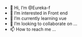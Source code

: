 - 👋 Hi, I’m @Eureka-f
- 👀 I’m interested in Front end
- 🌱 I’m currently learning vue
- 💞️ I’m looking to collaborate on ...
- 📫 How to reach me ...

<!---
Eureka-f/Eureka-f is a ✨ special ✨ repository because its `README.md` (this file) appears on your GitHub profile.
You can click the Preview link to take a look at your changes.
--->
